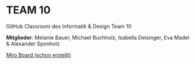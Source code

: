 # TEAM 10
GitHub Classroom des Informatik & Design Team 10

**Mitglieder**: Melanie Bauer, Michael Buchholz, Isabella Deisinger, Eva Madel & Alexander Sponholz

[Miro Board (schon erstellt)](https://miro.com/app/board/o9J_llDuSkA=/)
